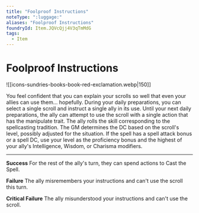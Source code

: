 ```yaml
---
title: "Foolproof Instructions"
noteType: ":luggage:"
aliases: "Foolproof Instructions"
foundryId: Item.JQVcQjj4V3qTmMdG
tags:
  - Item
---
```


# Foolproof Instructions
![[icons-sundries-books-book-red-exclamation.webp|150]]

You feel confident that you can explain your scrolls so well that even your allies can use them... hopefully. During your daily preparations, you can select a single scroll and instruct a single ally in its use. Until your next daily preparations, the ally can attempt to use the scroll with a single action that has the manipulate trait. The ally rolls the skill corresponding to the spellcasting tradition. The GM determines the DC based on the scroll's level, possibly adjusted for the situation. If the spell has a spell attack bonus or a spell DC, use your level as the proficiency bonus and the highest of your ally's Intelligence, Wisdom, or Charisma modifiers.

* * *

**Success** For the rest of the ally's turn, they can spend actions to Cast the Spell.

**Failure** The ally misremembers your instructions and can't use the scroll this turn.

**Critical Failure** The ally misunderstood your instructions and can't use the scroll.
